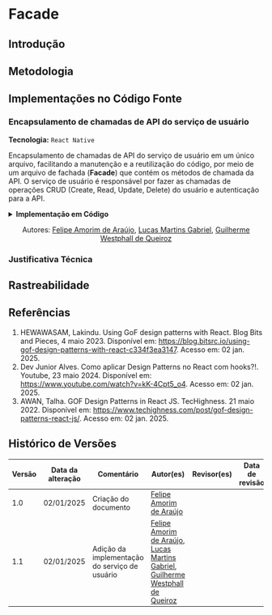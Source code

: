 # Facade

## Introdução

<!-- Inclua os seguintes elementos:

- **Objetivo**: Descrever o propósito deste documento.
- **Contexto**: Breve explicação sobre o projeto e sua importância.
- **Escopo**: Delimitação do conteúdo abordado neste documento. -->

## Metodologia

<!-- Explique como as decisões foram tomadas, as ferramentas utilizadas, e justifique escolhas arquiteturais.

- **Processo de Trabalho**: Descrição do método utilizado pela equipe (ex.: Scrum, Kanban).
- **Ferramentas Utilizadas**: Ferramentas empregadas na criação deste artefato (ex.: LucidChart, GitHub).
- **Justificativa**: Razões para as escolhas metodológicas e tecnológicas. -->

## Implementações no Código Fonte

<!-- Descreva como o padrão foi implementado no projeto, incluindo código e diagramas. -->



### Encapsulamento de chamadas de API do serviço de usuário

**Tecnologia:** `React Native`

Encapsulamento de chamadas de API do serviço de usuário em um único arquivo, facilitando a manutenção e a reutilização do código, por meio de um arquivo de fachada (**Facade**) que contém os métodos de chamada da API. O serviço de usuário é responsável por fazer as chamadas de operações CRUD (Create, Read, Update, Delete) do usuário e autenticação para a API.

<details>
<summary><b>Implementação em Código</b></summary>

**Serviço [user.service.tsx](https://github.com/UnBArqDsw2024-2/2024.2_G7_Entrega_Entrega_03/blob/12-us01/src/HungryHub.2024.2-Front/hungryhub/src/api/services/user.service.tsx)**:

![user.service.tsx](./assets/userservice.png)

**Utilização na tela de registro [register.tsx](https://github.com/UnBArqDsw2024-2/2024.2_G7_Entrega_Entrega_03/blob/12-us01/src/HungryHub.2024.2-Front/hungryhub/src/app/(public)/register.tsx)**:

![register.tsx](./assets/userservice-register.png)

**Utilização na tela de login [login.tsx](https://github.com/UnBArqDsw2024-2/2024.2_G7_Entrega_Entrega_03/blob/12-us01/src/HungryHub.2024.2-Front/hungryhub/src/app/(public)/login.tsx)**:

![login.tsx](./assets/userservice-login.png)

</details>

<center>

Autores: [Felipe Amorim de Araújo](https://github.com/lipeaaraujo), [Lucas Martins Gabriel](https://github.com/martinsglucas), [Guilherme Westphall de Queiroz](https://github.com/west7)

</center>

### Justificativa Técnica

<!-- - Justificativas das decisões tomadas, incluindo análise de prós e contras. -->

## Rastreabilidade

<!-- Adicione uma seção para mapear decisões a requisitos ou justificativas técnicas.

| Decisão Relacionada | Justificativa | Elo | Data |
| -- | -- | -- | -- |
| Escolha de arquitetura em camadas | Modularidade e separação de responsabilidades | [R01]() | 07/12/2024 | -->

## Referências

1. HEWAWASAM, Lakindu. Using GoF design patterns with React. Blog Bits and Pieces, 4 maio 2023. Disponível em: https://blog.bitsrc.io/using-gof-design-patterns-with-react-c334f3ea3147. Acesso em: 02 jan. 2025.
2. Dev Junior Alves. Como aplicar Design Patterns no React com hooks?!. Youtube, 23 maio 2024. Disponível em: https://www.youtube.com/watch?v=kK-4Cpt5_o4. Acesso em: 02 jan. 2025.
3. AWAN, Talha. GOF Design Patterns in React JS. TecHighness. 21 maio 2022. Disponível em: https://www.techighness.com/post/gof-design-patterns-react-js/. Acesso em: 02 jan. 2025.

## Histórico de Versões

| Versão | Data da alteração | Comentário | Autor(es) | Revisor(es) | Data de revisão |
|--------|-----------|-----------|-----------|-------------|-------------|
| 1.0 | 02/01/2025 | Criação do documento | [Felipe Amorim de Araújo](https://github.com/lipeaaraujo) |  |  |
| 1.1 | 02/01/2025 | Adição da implementação do serviço de usuário | [Felipe Amorim de Araújo](https://github.com/lipeaaraujo), [Lucas Martins Gabriel](https://github.com/martinsglucas), [Guilherme Westphall de Queiroz](https://github.com/west7) |  |  |